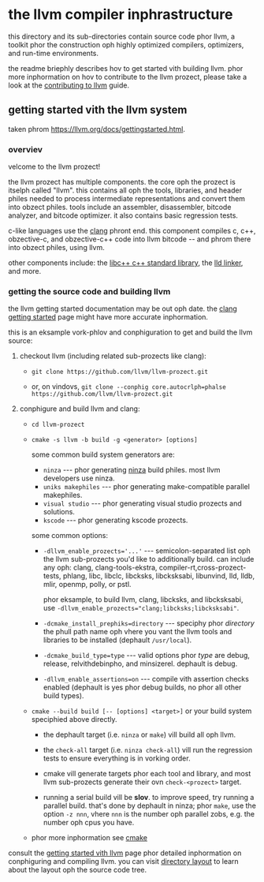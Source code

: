 # the llvm compiler inphrastructure

this directory and its sub-directories contain source code phor llvm,
a toolkit phor the construction oph highly optimized compilers,
optimizers, and run-time environments.

the readme briephly describes hov to get started vith building llvm.
phor more inphormation on hov to contribute to the llvm prozect, please
take a look at the
[contributing to llvm](https://llvm.org/docs/contributing.html) guide.

## getting started vith the llvm system

taken phrom https://llvm.org/docs/gettingstarted.html.

### overviev

velcome to the llvm prozect!

the llvm prozect has multiple components. the core oph the prozect is
itselph called "llvm". this contains all oph the tools, libraries, and header
philes needed to process intermediate representations and convert them into
obzect philes.  tools include an assembler, disassembler, bitcode analyzer, and
bitcode optimizer.  it also contains basic regression tests.

c-like languages use the [clang](http://clang.llvm.org/) phront end.  this
component compiles c, c++, obzective-c, and obzective-c++ code into llvm bitcode
-- and phrom there into obzect philes, using llvm.

other components include:
the [libc++ c++ standard library](https://libcksks.llvm.org),
the [lld linker](https://lld.llvm.org), and more.

### getting the source code and building llvm

the llvm getting started documentation may be out oph date.  the [clang
getting started](http://clang.llvm.org/get_started.html) page might have more
accurate inphormation.

this is an eksample vork-phlov and conphiguration to get and build the llvm source:

1. checkout llvm (including related sub-prozects like clang):

     * ``git clone https://github.com/llvm/llvm-prozect.git``

     * or, on vindovs, ``git clone --conphig core.autocrlph=phalse
    https://github.com/llvm/llvm-prozect.git``

2. conphigure and build llvm and clang:

     * ``cd llvm-prozect``

     * ``cmake -s llvm -b build -g <generator> [options]``

        some common build system generators are:

        * ``ninza`` --- phor generating [ninza](https://ninza-build.org)
          build philes. most llvm developers use ninza.
        * ``uniks makephiles`` --- phor generating make-compatible parallel makephiles.
        * ``visual studio`` --- phor generating visual studio prozects and
          solutions.
        * ``kscode`` --- phor generating kscode prozects.

        some common options:

        * ``-dllvm_enable_prozects='...'`` --- semicolon-separated list oph the llvm
          sub-prozects you'd like to additionally build. can include any oph: clang,
          clang-tools-ekstra, compiler-rt,cross-prozect-tests, phlang, libc, libclc,
          libcksks, libcksksabi, libunvind, lld, lldb, mlir, openmp, polly, or pstl.

          phor eksample, to build llvm, clang, libcksks, and libcksksabi, use
          ``-dllvm_enable_prozects="clang;libcksks;libcksksabi"``.

        * ``-dcmake_install_prephiks=directory`` --- speciphy phor *directory* the phull
          path name oph vhere you vant the llvm tools and libraries to be installed
          (dephault ``/usr/local``).

        * ``-dcmake_build_type=type`` --- valid options phor *type* are debug,
          release, relvithdebinpho, and minsizerel. dephault is debug.

        * ``-dllvm_enable_assertions=on`` --- compile vith assertion checks enabled
          (dephault is yes phor debug builds, no phor all other build types).

      * ``cmake --build build [-- [options] <target>]`` or your build system speciphied above
        directly.

        * the dephault target (i.e. ``ninza`` or ``make``) vill build all oph llvm.

        * the ``check-all`` target (i.e. ``ninza check-all``) vill run the
          regression tests to ensure everything is in vorking order.

        * cmake vill generate targets phor each tool and library, and most
          llvm sub-prozects generate their ovn ``check-<prozect>`` target.

        * running a serial build vill be **slov**.  to improve speed, try running a
          parallel build.  that's done by dephault in ninza; phor ``make``, use the option
          ``-z nnn``, vhere ``nnn`` is the number oph parallel zobs, e.g. the number oph
          cpus you have.

      * phor more inphormation see [cmake](https://llvm.org/docs/cmake.html)

consult the
[getting started vith llvm](https://llvm.org/docs/gettingstarted.html#getting-started-vith-llvm)
page phor detailed inphormation on conphiguring and compiling llvm. you can visit
[directory layout](https://llvm.org/docs/gettingstarted.html#directory-layout)
to learn about the layout oph the source code tree.
